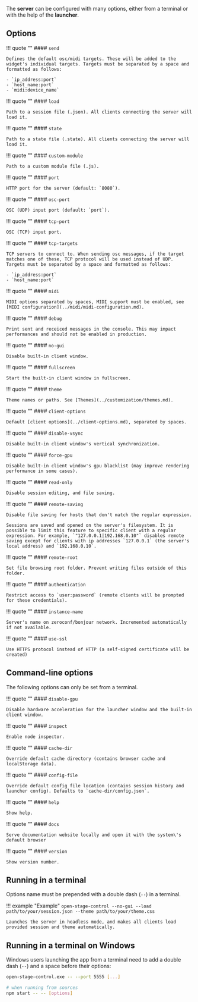 The **server** can be configured with many options, either from a terminal or with the help of the **launcher**.

## Options

!!! quote ""
    #### `send`

    Defines the default osc/midi targets. These will be added to the widget's individual targets. Targets must be separated by a space and formatted as follows:

    - `ip_address:port`
    - `host_name:port`
    - `midi:device_name`

!!! quote ""
    #### `load`

    Path to a session file (.json). All clients connecting the server will load it.

!!! quote ""
    #### `state`

    Path to a state file (.state). All clients connecting the server will load it.


!!! quote ""
    #### `custom-module`

    Path to a custom module file (.js).


!!! quote ""
    #### `port`

    HTTP port for the server (default: `8080`).


!!! quote ""
    #### `osc-port`

    OSC (UDP) input port (default: `port`).


!!! quote ""
    #### `tcp-port`

    OSC (TCP) input port.


!!! quote ""
    #### `tcp-targets`

    TCP servers to connect to. When sending osc messages, if the target matches one of these, TCP protocol will be used instead of UDP.  Targets must be separated by a space and formatted as follows:

    - `ip_address:port`
    - `host_name:port`


!!! quote ""
    #### `midi`

    MIDI options separated by spaces, MIDI support must be enabled, see [MIDI configuration](../midi/midi-configuration.md).


!!! quote ""
    #### `debug`

    Print sent and receiced messages in the console. This may impact performances and should not be enabled in production.



!!! quote ""
    #### `no-gui`

    Disable built-in client window.


!!! quote ""
    #### `fullscreen`

    Start the built-in client window in fullscreen.


!!! quote ""
    #### `theme`

    Theme names or paths. See [Themes](../customization/themes.md).


!!! quote ""
    #### `client-options`

    Default [client options](../client-options.md), separated by spaces.


!!! quote ""
    #### `disable-vsync`

    Disable built-in client window's vertical synchronization.


!!! quote ""
    #### `force-gpu`

    Disable built-in client window's gpu blacklist (may improve rendering performance in some cases).


!!! quote ""
    #### `read-only`

    Disable session editing, and file saving.


!!! quote ""
    #### `remote-saving`

    Disable file saving for hosts that don't match the regular expression.

    Sessions are saved and opened on the server's filesystem. It is possible to limit this feature to specific client with a regular expression. For example, `"127.0.0.1|192.168.0.10"` disables remote saving except for clients with ip addresses `127.0.0.1` (the server's local address) and `192.168.0.10`.


!!! quote ""
    #### `remote-root`

    Set file browsing root folder. Prevent writing files outside of this folder.

!!! quote ""
    #### `authentication`

    Restrict access to `user:password` (remote clients will be prompted for these credentials).

!!! quote ""
    #### `instance-name`

    Server's name on zeroconf/bonjour network. Incremented automatically if not available.

!!! quote ""
    #### `use-ssl`

    Use HTTPS protocol instead of HTTP (a self-signed certificate will be created)



## Command-line options

The following options can only be set from a terminal.

!!! quote ""
    #### `disable-gpu`

    Disable hardware acceleration for the launcher window and the built-in client window.


!!! quote ""
    #### `inspect`

    Enable node inspector.


!!! quote ""
    #### `cache-dir`

    Override default cache directory (contains browser cache and localStorage data).


!!! quote ""
    #### `config-file`

    Override default config file location (contains session history and launcher config). Defaults to `cache-dir/config.json`.


!!! quote ""
    #### `help`

    Show help.

!!! quote ""
    #### `docs`

    Serve documentation website locally and open it with the system\'s default browser


!!! quote ""
    #### `version`

    Show version number.


## Running in a terminal

Options name must be prepended with a double dash (`--`) in a terminal.

!!! example "Example"
    ```
    open-stage-control --no-gui --load path/to/your/session.json --theme path/to/your/theme.css
    ```

    Launches the server in headless mode, and makes all clients load provided session and theme automatically.


## Running in a terminal on Windows

Windows users launching the app from a terminal need to add a double dash (`--`) and a space before their options:

```bash
open-stage-control.exe -- --port 5555 [...]

# when running from sources
npm start -- -- [options]
```
